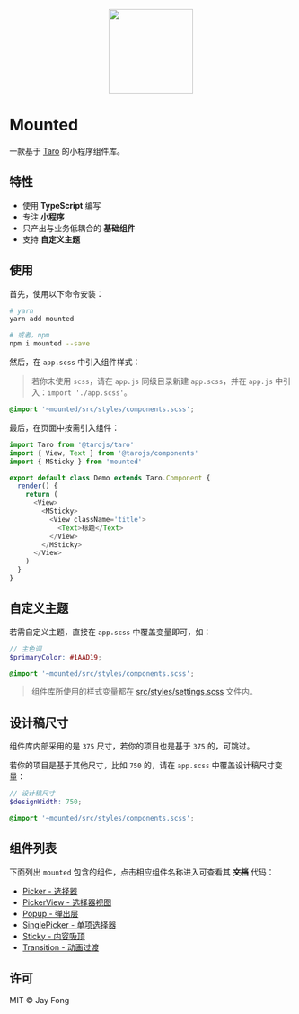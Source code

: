 <p align="center">
  <img src="https://raw.githubusercontent.com/fjc0k/mounted/master/assets/logo.png" width="150" />
</p>

# Mounted

一款基于 [Taro](https://github.com/NervJS/taro) 的小程序组件库。

## 特性

- 使用 **TypeScript** 编写
- 专注 **小程序**
- 只产出与业务低耦合的 **基础组件**
- 支持 **自定义主题**

## 使用

首先，使用以下命令安装：

```bash
# yarn
yarn add mounted

# 或者，npm
npm i mounted --save
```

然后，在 `app.scss` 中引入组件样式：

> 若你未使用 `scss`，请在 `app.js` 同级目录新建 `app.scss`，并在 `app.js` 中引入：`import './app.scss'`。

```scss
@import '~mounted/src/styles/components.scss';
```

最后，在页面中按需引入组件：

```js
import Taro from '@tarojs/taro'
import { View, Text } from '@tarojs/components'
import { MSticky } from 'mounted'

export default class Demo extends Taro.Component {
  render() {
    return (
      <View>
        <MSticky>
          <View className='title'>
            <Text>标题</Text>
          </View>
        </MSticky>
      </View>
    )
  }
}
```

## 自定义主题

若需自定义主题，直接在 `app.scss` 中覆盖变量即可，如：

```scss
// 主色调
$primaryColor: #1AAD19;

@import '~mounted/src/styles/components.scss';
```

> 组件库所使用的样式变量都在 [src/styles/settings.scss](./src/styles/settings.scss) 文件内。

## 设计稿尺寸

组件库内部采用的是 `375` 尺寸，若你的项目也是基于 `375` 的，可跳过。

若你的项目是基于其他尺寸，比如 `750` 的，请在 `app.scss` 中覆盖设计稿尺寸变量：

```scss
// 设计稿尺寸
$designWidth: 750;

@import '~mounted/src/styles/components.scss';
```

## 组件列表

下面列出 `mounted` 包含的组件，点击相应组件名称进入可查看其 **~~文档~~** 代码：

- [Picker - 选择器](./src/components/Picker/index.tsx#L8)
- [PickerView - 选择器视图](./src/components/PickerView/index.tsx#L40)
- [Popup - 弹出层](./src/components/Popup/index.tsx#L19)
- [SinglePicker - 单项选择器](./src/components/SinglePicker/index.tsx#L10)
- [Sticky - 内容吸顶](./src/components/Sticky/index.tsx#L9)
- [Transition - 动画过渡](./src/components/Transition/index.tsx#L14)

## 许可

MIT © Jay Fong
